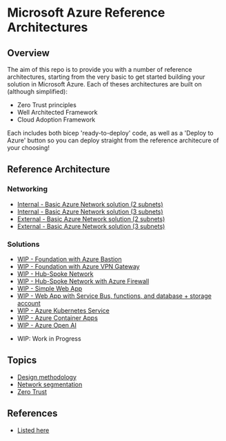 # Microsoft Azure Reference Architectures
## Overview
The aim of this repo is to provide you with a number of reference architectures, starting from the very basic to get started building your solution in Microsoft Azure. Each of theses architectures are built on (although simplified): 

- Zero Trust principles
- Well Architected Framework
- Cloud Adoption Framework

Each includes both bicep 'ready-to-deploy' code, as well as a 'Deploy to Azure' button so you can deploy straight from the reference architecure of your choosing!

## Reference Architecture
### Networking
* [Internal - Basic Azure Network solution (2 subnets)](/Networking/basic.md)
* [Internal - Basic Azure Network solution (3 subnets)](/Networking/basic2.md)
* [External - Basic Azure Network solution (2 subnets)](/Networking/basic_ext.md)
* [External - Basic Azure Network solution (3 subnets)](/Networking/basic2_ext.md)

### Solutions
* [WIP - Foundation with Azure Bastion]()
* [WIP - Foundation with Azure VPN Gateway]()
* [WIP - Hub-Spoke Network]()
* [WIP - Hub-Spoke Network with Azure Firewall]()
* [WIP - Simple Web App]()
* [WIP - Web App with Service Bus, functions, and database + storage account](/Solutions/WebApp.md)
* [WIP - Azure Kubernetes Service]()
* [WIP - Azure Container Apps]()
* [WIP - Azure Open AI]()

- WIP: Work in Progress

## Topics
* [Design methodology](/Topics/designmethodology.md)
* [Network segmentation](/Topics/networksegmentation.md)
* [Zero Trust](/Topics/zerotrust.md)

## References
* [Listed here](/references.md)